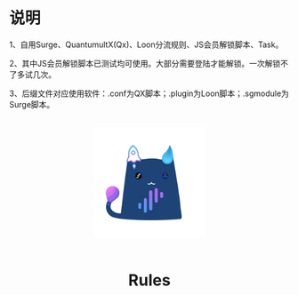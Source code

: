 # 说明

1、自用Surge、QuantumultX(Qx)、Loon分流规则、JS会员解锁脚本、Task。

2、其中JS会员解锁脚本已测试均可使用。大部分需要登陆才能解锁。一次解锁不了多试几次。

3、后缀文件对应使用软件：.conf为QX脚本；.plugin为Loon脚本；.sgmodule为Surge脚本。

<div align="center">
<br>
<img width="200" src="https://raw.githubusercontent.com/BOBOLAOSHIV587/QX-Rules/refs/heads/main/sticker.webp">
<br>
<br>
<h1 align="center">Rules<h1>
</div>

